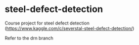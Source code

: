 # steel-defect-detection
Course project for steel defect detection (https://www.kaggle.com/c/severstal-steel-defect-detection/)

Refer to the drn branch
